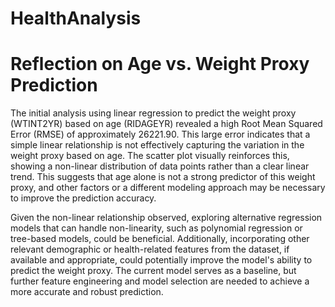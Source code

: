 # HealthAnalysis

# Reflection on Age vs. Weight Proxy Prediction

The initial analysis using linear regression to predict the weight proxy (WTINT2YR) based on age (RIDAGEYR) revealed a high Root Mean Squared Error (RMSE) of approximately 26221.90. This large error indicates that a simple linear relationship is not effectively capturing the variation in the weight proxy based on age. The scatter plot visually reinforces this, showing a non-linear distribution of data points rather than a clear linear trend. This suggests that age alone is not a strong predictor of this weight proxy, and other factors or a different modeling approach may be necessary to improve the prediction accuracy.

Given the non-linear relationship observed, exploring alternative regression models that can handle non-linearity, such as polynomial regression or tree-based models, could be beneficial. Additionally, incorporating other relevant demographic or health-related features from the dataset, if available and appropriate, could potentially improve the model's ability to predict the weight proxy. The current model serves as a baseline, but further feature engineering and model selection are needed to achieve a more accurate and robust prediction.
